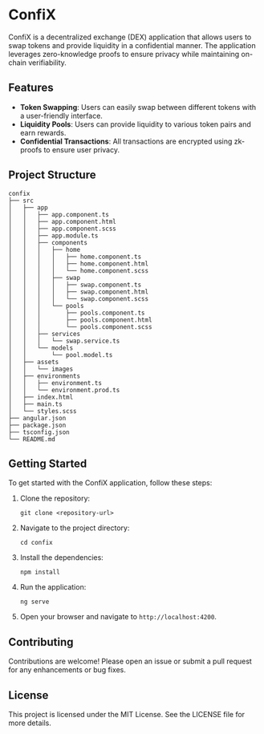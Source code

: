# ConfiX

ConfiX is a decentralized exchange (DEX) application that allows users to swap tokens and provide liquidity in a confidential manner. The application leverages zero-knowledge proofs to ensure privacy while maintaining on-chain verifiability.

## Features

- **Token Swapping**: Users can easily swap between different tokens with a user-friendly interface.
- **Liquidity Pools**: Users can provide liquidity to various token pairs and earn rewards.
- **Confidential Transactions**: All transactions are encrypted using zk-proofs to ensure user privacy.

## Project Structure

```
confix
├── src
│   ├── app
│   │   ├── app.component.ts
│   │   ├── app.component.html
│   │   ├── app.component.scss
│   │   ├── app.module.ts
│   │   ├── components
│   │   │   ├── home
│   │   │   │   ├── home.component.ts
│   │   │   │   ├── home.component.html
│   │   │   │   └── home.component.scss
│   │   │   ├── swap
│   │   │   │   ├── swap.component.ts
│   │   │   │   ├── swap.component.html
│   │   │   │   └── swap.component.scss
│   │   │   └── pools
│   │   │       ├── pools.component.ts
│   │   │       ├── pools.component.html
│   │   │       └── pools.component.scss
│   │   ├── services
│   │   │   └── swap.service.ts
│   │   └── models
│   │       └── pool.model.ts
│   ├── assets
│   │   └── images
│   ├── environments
│   │   ├── environment.ts
│   │   └── environment.prod.ts
│   ├── index.html
│   ├── main.ts
│   └── styles.scss
├── angular.json
├── package.json
├── tsconfig.json
└── README.md
```

## Getting Started

To get started with the ConfiX application, follow these steps:

1. Clone the repository:
   ```
   git clone <repository-url>
   ```

2. Navigate to the project directory:
   ```
   cd confix
   ```

3. Install the dependencies:
   ```
   npm install
   ```

4. Run the application:
   ```
   ng serve
   ```

5. Open your browser and navigate to `http://localhost:4200`.

## Contributing

Contributions are welcome! Please open an issue or submit a pull request for any enhancements or bug fixes.

## License

This project is licensed under the MIT License. See the LICENSE file for more details.